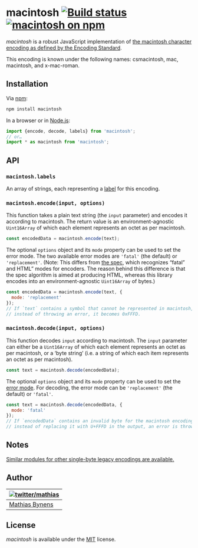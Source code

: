# macintosh [![Build status](https://github.com/mathiasbynens/macintosh/workflows/run-checks/badge.svg)](https://github.com/mathiasbynens/macintosh/actions?query=workflow%3Arun-checks) [![macintosh on npm](https://img.shields.io/npm/v/macintosh)](https://www.npmjs.com/package/macintosh)

_macintosh_ is a robust JavaScript implementation of [the macintosh character encoding as defined by the Encoding Standard](https://encoding.spec.whatwg.org/#macintosh).

This encoding is known under the following names: csmacintosh, mac, macintosh, and x-mac-roman.

## Installation

Via [npm](https://www.npmjs.com/):

```bash
npm install macintosh
```

In a browser or in [Node.js](https://nodejs.org/):

```js
import {encode, decode, labels} from 'macintosh';
// or…
import * as macintosh from 'macintosh';
```

## API

### `macintosh.labels`

An array of strings, each representing a [label](https://encoding.spec.whatwg.org/#label) for this encoding.

### `macintosh.encode(input, options)`

This function takes a plain text string (the `input` parameter) and encodes it according to macintosh. The return value is an environment-agnostic `Uint16Array` of which each element represents an octet as per macintosh.

```js
const encodedData = macintosh.encode(text);
```

The optional `options` object and its `mode` property can be used to set the error mode. The two available error modes are `'fatal'` (the default) or `'replacement'`. (Note: This differs from [the spec](https://encoding.spec.whatwg.org/#error-mode), which recognizes “fatal” and HTML” modes for encoders. The reason behind this difference is that the spec algorithm is aimed at producing HTML, whereas this library encodes into an environment-agnostic `Uint16Array` of bytes.)

```js
const encodedData = macintosh.encode(text, {
  mode: 'replacement'
});
// If `text` contains a symbol that cannot be represented in macintosh,
// instead of throwing an error, it becomes 0xFFFD.
```

### `macintosh.decode(input, options)`

This function decodes `input` according to macintosh. The `input` parameter can either be a `Uint16Array` of which each element represents an octet as per macintosh, or a ‘byte string’ (i.e. a string of which each item represents an octet as per macintosh).

```js
const text = macintosh.decode(encodedData);
```

The optional `options` object and its `mode` property can be used to set the [error mode](https://encoding.spec.whatwg.org/#error-mode). For decoding, the error mode can be `'replacement'` (the default) or `'fatal'`.

```js
const text = macintosh.decode(encodedData, {
  mode: 'fatal'
});
// If `encodedData` contains an invalid byte for the macintosh encoding,
// instead of replacing it with U+FFFD in the output, an error is thrown.
```

## Notes

[Similar modules for other single-byte legacy encodings are available.](https://www.npmjs.com/browse/keyword/legacy-encoding)

## Author

| [![twitter/mathias](https://gravatar.com/avatar/24e08a9ea84deb17ae121074d0f17125?s=70)](https://twitter.com/mathias "Follow @mathias on Twitter") |
|---|
| [Mathias Bynens](https://mathiasbynens.be/) |

## License

_macintosh_ is available under the [MIT](https://mths.be/mit) license.

